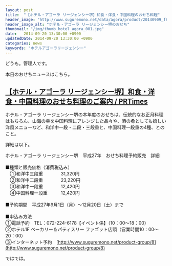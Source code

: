 ```yaml
---
layout: post
title:  "【ホテル・アゴーラ リージェンシー堺】和食・洋食・中国料理のおせち料理"
header_image: "http://www.suguremono.net/data/agora/product/20140909_f6ddb6.jpg"
header_image_alt: "ホテル・アゴーラ リージェンシー堺のおせち"
thumbnail: "/img/thumb_hotel_agora_001.jpg"
date:   2014-09-20 13:30:00 +0900
updatedDate: 2014-09-20 13:30:00 +0900
categories: news
keywords: "ホテルアゴーラリージェンシー"
---
```


どうも。管理人です。

本日のおせちニュースはこちら。

<!-- more -->

## [【ホテル・アゴーラ リージェンシー堺】和食・洋食・中国料理のおせち料理のご案内 / PRTimes](http://prtimes.jp/main/html/rd/p/000000019.000010241.html)

ホテル・アゴーラ リージェンシー堺の本年度のおせちは、伝統的なお正月料理はもちろん、山海の幸を中国料理にアレンジした品々や、酒の肴としても嬉しい洋風メニューなど、和洋中一段・二段・三段重と、中国料理一段重の4種、とのこと。

詳細は以下。

ホテル・アゴーラ リージェンシー堺　平成27年　おせち料理予約販売　詳細<br>
<br>
■種類と販売価格（消費税込み）<br>
　①和洋中三段重　　　　31,320円<br>
　②和洋中二段重　　　　23,220円<br>
　③和洋中一段重　　　　12,420円<br>
　④中国料理一段重　　　12,420円<br>
<br>
■予約期間　平成27年9月1日（月）～12月20日（土）まで<br>
<br>
■申込み方法<br>
①電話予約　TEL：072-224-6178【イベント係】（10：00～18：00）<br>
②ホテル1F ベーカリー＆パティスリー ファゴット店頭（営業時間10：00～20：00）<br>
③インターネット予約　[http://www.suguremono.net/product-group/8](http://www.suguremono.net/product-group/8)<br>


ではでは。